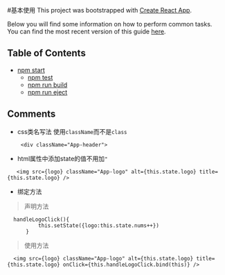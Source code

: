 #基本使用
This project was bootstrapped with [Create React App](https://github.com/facebookincubator/create-react-app).

Below you will find some information on how to perform common tasks.<br>
You can find the most recent version of this guide [here](https://github.com/facebookincubator/create-react-app/blob/master/packages/react-scripts/template/README.md).

## Table of Contents
- [npm start](#npm-start)
  - [npm test](#npm-test)
  - [npm run build](#npm-run-build)
  - [npm run eject](#npm-run-eject)

## Comments
- css类名写法 使用```className```而不是```class```
  >
  ```
   <div className="App-header">
  ```

- html属性中添加state的值不用加`"` 
 >
 ```
    <img src={logo} className="App-logo" alt={this.state.logo} title={this.state.logo} />
 ```
 
 - 绑定方法
  
  >声明方法
  ```
    handleLogoClick(){
            this.setState({logo:this.state.nums++})
        }
  ```
  >使用方法
  ```
    <img src={logo} className="App-logo" alt={this.state.logo} title={this.state.logo} onClick={this.handleLogoClick.bind(this)} />
  ```
  
  